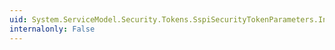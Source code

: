 ```yaml
---
uid: System.ServiceModel.Security.Tokens.SspiSecurityTokenParameters.InitializeSecurityTokenRequirement(System.IdentityModel.Selectors.SecurityTokenRequirement)
internalonly: False
---
```

